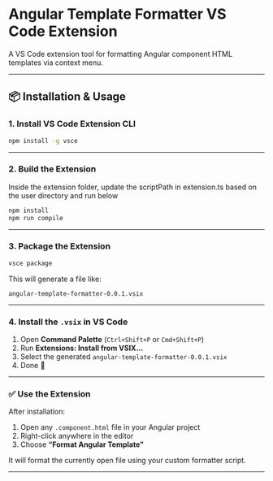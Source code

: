 # Angular Template Formatter VS Code Extension

A VS Code extension tool for formatting Angular component HTML templates via context menu.

---

## 📦 Installation & Usage

### 1. Install VS Code Extension CLI

```bash
npm install -g vsce
```

---

### 2. Build the Extension

Inside the extension folder, update the scriptPath in extension.ts based on the user directory and run below

```bash
npm install
npm run compile
```

---

### 3. Package the Extension

```bash
vsce package
```

This will generate a file like:

```
angular-template-formatter-0.0.1.vsix
```

---

### 4. Install the `.vsix` in VS Code

1. Open **Command Palette** (`Ctrl+Shift+P` or `Cmd+Shift+P`)
2. Run **Extensions: Install from VSIX...**
3. Select the generated `angular-template-formatter-0.0.1.vsix`
4. Done 🎉

---

### ✅ Use the Extension

After installation:

1. Open any `.component.html` file in your Angular project
2. Right-click anywhere in the editor
3. Choose **“Format Angular Template”**

It will format the currently open file using your custom formatter script.

---

